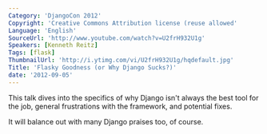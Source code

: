 ```yaml
---
Category: 'DjangoCon 2012'
Copyright: 'Creative Commons Attribution license (reuse allowed'
Language: 'English'
SourceUrl: 'http://www.youtube.com/watch?v=U2frH932U1g'
Speakers: [Kenneth Reitz]
Tags: [flask]
ThumbnailUrl: 'http://i.ytimg.com/vi/U2frH932U1g/hqdefault.jpg'
Title: 'Flasky Goodness (or Why Django Sucks?)'
date: '2012-09-05'
---
```

This talk dives into the specifics of why Django isn't always the best tool
for the job, general frustrations with the framework, and potential fixes.

It will balance out with many Django praises too, of course.
